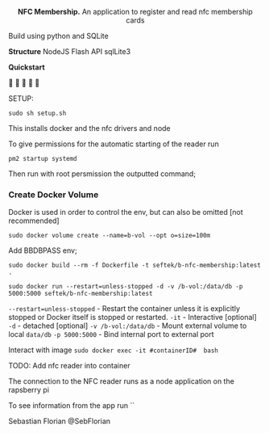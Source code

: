 <p align="center">
  <strong>NFC Membership.</strong> An application to register and read nfc membership cards
</p>

Build using python and SQLite

**Structure**
NodeJS
Flash API
sqlLite3


**Quickstart**

:tada: :tada: :tada: :tada: :tada:

SETUP:

<!-- Run the raspberry pi setup script -->
`sudo sh setup.sh`


This installs docker and the nfc drivers and node

To give permissions for the automatic starting of the reader run
```
pm2 startup systemd
```

Then run with root persmission the outputted command;


### Create Docker Volume

Docker is used in order to control the env, but can also be omitted [not recommended]



`sudo docker volume create --name=b-vol --opt o=size=100m`



<!-- Edit DockerFile -->
Add BBDBPASS env;

<!-- Build Image -->
`sudo docker build --rm -f Dockerfile -t seftek/b-nfc-membership:latest .`

<!-- Run Image -->
`sudo docker run --restart=unless-stopped -d -v /b-vol:/data/db -p 5000:5000 seftek/b-nfc-membership:latest`

`--restart=unless-stopped` - Restart the container unless it is explicitly stopped or Docker itself is stopped or restarted.
`-it` - Interactive [optional]
`-d` - detached [optional]
`-v /b-vol:/data/db` - Mount external volume to local `data/db`
`-p 5000:5000` - Bind internal port to external port

Interact with image
`sudo docker exec -it #containerID#  bash`

TODO: Add nfc reader into container

The connection to the NFC reader runs as a node application on the rapsberry pi

To see information from the app run
``

Sebastian Florian @SebFlorian